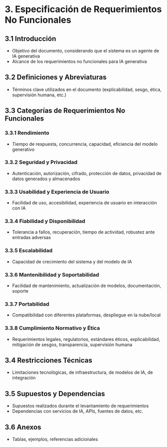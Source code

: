# 3. Especificación de Requerimientos No Funcionales

## 3.1 Introducción
- Objetivo del documento, considerando que el sistema es un agente de IA generativa
- Alcance de los requerimientos no funcionales para IA generativa

## 3.2 Definiciones y Abreviaturas
- Términos clave utilizados en el documento (explicabilidad, sesgo, ética, supervisión humana, etc.)

## 3.3 Categorías de Requerimientos No Funcionales
### 3.3.1 Rendimiento
- Tiempo de respuesta, concurrencia, capacidad, eficiencia del modelo generativo

### 3.3.2 Seguridad y Privacidad
- Autenticación, autorización, cifrado, protección de datos, privacidad de datos generados y almacenados

### 3.3.3 Usabilidad y Experiencia de Usuario
- Facilidad de uso, accesibilidad, experiencia de usuario en interacción con IA

### 3.3.4 Fiabilidad y Disponibilidad
- Tolerancia a fallos, recuperación, tiempo de actividad, robustez ante entradas adversas

### 3.3.5 Escalabilidad
- Capacidad de crecimiento del sistema y del modelo de IA

### 3.3.6 Mantenibilidad y Soportabilidad
- Facilidad de mantenimiento, actualización de modelos, documentación, soporte

### 3.3.7 Portabilidad
- Compatibilidad con diferentes plataformas, despliegue en la nube/local

### 3.3.8 Cumplimiento Normativo y Ética
- Requerimientos legales, regulatorios, estándares éticos, explicabilidad, mitigación de sesgos, transparencia, supervisión humana

## 3.4 Restricciones Técnicas
- Limitaciones tecnológicas, de infraestructura, de modelos de IA, de integración

## 3.5 Supuestos y Dependencias
- Supuestos realizados durante el levantamiento de requerimientos
- Dependencias con servicios de IA, APIs, fuentes de datos, etc.

## 3.6 Anexos
- Tablas, ejemplos, referencias adicionales 